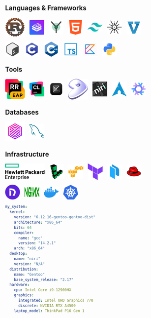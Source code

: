 ## Languages & Frameworks

<div style="display: flex; flex-wrap: wrap; gap: 15px; justify-content: left; align-items: center;">
  <!-- Languages and Frameworks -->
  <img src="resources/rust.png" alt="Rust" width="64">
  <img src="resources/poem_web.png" alt="Poem" width="48">
  <img src="resources/yew.png" alt="Yew" width="48">
  <img src="resources/html.png" alt="HTML" width="48">
  <img src="resources/tailwind_css.png" alt="Tailwind" width="48">
  <img src="resources/tokio.png" alt="Tokio" width="48">
  <img src="resources/snapview.png" alt="Tokio Tungsenite" width="48">
  <!--<img src="resources/reqwest.png" alt="Reqwest" width="128"> -->
  <img src="resources/bash.png" alt="Bash" width="48">
  <img src="resources/c.png" alt="C++" width="48">
  <img src="resources/c_plus_plus.png" alt="C++" width="48">
  <img src="resources/typescript.png" alt="TypeScript" width="48">
  <img src="resources/kotlin.png" alt="Kotlin" width="48">
  <img src="resources/python.png" alt="Python" width="48">

</div>

## Tools
<div style="display: flex; flex-wrap: wrap; gap: 15px; justify-content: left; align-items: center;">
    <img src="resources/rustrover.png" alt="RustRover" width="64"/>
    <img src="resources/clion.png" alt="Clion" width="48"/>
    <img src="resources/zed.png" alt="Zed" width="48"/>
    <img src="resources/gentoo.png" alt="Gentoo" width="64"/>
    <img src="resources/niri.png" alt="Niri" width="48"/>
    <img src="resources/arch_linux.png" alt="Arch" width="48"/>
    <img src="resources/nixos.png" alt="NixOS" width="48"/>
</div>

## Databases
<div style="display: flex; flex-wrap: wrap; gap: 15px; justify-content: left; align-items: center;">
    <img src="resources/surrealdb.png" alt="SurrealDB" width="64"/>
    <img src="resources/mysql.png" alt="MySQL" width="48"/>
</div>


## Infrastructure
<div style="display: flex; flex-wrap: wrap; gap: 15px; justify-content: left; align-items: center;">
    <img src="resources/infrastructure/hpe.png" alt="HPE" width="128"/>
    <img src="resources/infrastructure/linode.svg" alt="Linode" width="48"/>
    <img src="resources/infrastructure/aws-logo-logo.svg" alt="AWS" width="48"/>
    <img src="resources/Terraform.png" alt="Terraform" width="48"/>
    <img src="resources/infrastructure/packer.svg" alt="Packer" width="48"/>
    <img src="resources/rhel-removebg-preview.png" alt="Rhex" width="48"/>
    <img src="resources/infrastructure/nebula.png" alt="Nebula" width="48"/>
    <img src="resources/infrastructure/nginx.svg" alt="Nginx" width="48" height="32"/>
    <img src="resources/docker.png" alt="Docker" width="48"/>
    <img src="resources/infrastructure/kubernetes.svg" alt="Kubernetes" width="48"/>
</div>


```yaml
my_system:
  kernel:
    version: "6.12.16-gentoo-gentoo-dist"
    architecture: "x86_64"
    bits: 64
    compiler:
      name: "gcc"
      version: "14.2.1"
    arch: "x86_64"
  desktop:
    name: "niri"
    version: "N/A"
  distribution:
    name: "Gentoo"
    base_system_release: "2.17"
  hardware:
    cpu: Intel Core i9-12900HX
    graphics:
      integrated: Intel UHD Graphics 770
      discrete: NVIDIA RTX A4500
    laptop_model: ThinkPad P16 Gen 1
 ```

[//]: # (## Let's Connect)

[//]: # ()
[//]: # (- GitHub: [@coleleavitt]&#40;https://github.com/coleleavitt&#41;)

[//]: # (- LinkedIn: [Professional Profile]&#40;https://linkedin.com/in/coleleavitt&#41;)

[//]: # (- Email: [cole@unwrap.rs]&#40;mailto:cole@unwrap.rs&#41;)

[//]: # ()
[//]: # ([![Open Source Love]&#40;https://badges.frapsoft.com/os/v2/open-source.svg?v=103&#41;]&#40;https://github.com/coleleavitt&#41;)
